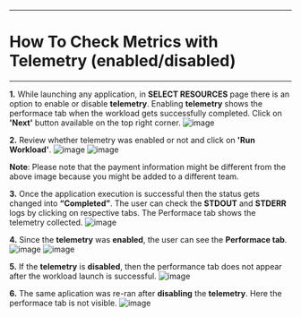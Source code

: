 ***

# How To Check Metrics with Telemetry (enabled/disabled)

***

**1.** While launching any application, in **SELECT RESOURCES** page there is an option to enable or disable **telemetry**.
   Enabling **telemetry** shows the performace tab when the workload gets successfully completed.
   Click on **'Next'** button available on the top right corner.
      ![image](https://github.com/amddcgpuce/AMDAcceleratorCloudGuides/assets/137475004/fa82475d-8460-43d3-aa9a-8abfe786e4e0)

**2.** Review whether telemetry was enabled or not and click on **'Run Workload'**.
      ![image](https://github.com/amddcgpuce/AMDAcceleratorCloudGuides/assets/137475004/1e69f9ce-b9d0-4f32-8ccd-5f84bfc5a8b2)
      ![image](https://github.com/amddcgpuce/AMDAcceleratorCloudGuides/assets/137475004/9b74bf69-70c9-4da9-bbce-fc9daf8fb99d)
  
   **Note**: Please note that the payment information might be different from the above image because you might be added 
   to a different team.

**3.** Once the application execution is successful then the status gets changed into **“Completed”**. The user can check the 
    **STDOUT** and **STDERR** logs by clicking on respective tabs. The Performace tab shows the telemetry collected.
       ![image](https://github.com/amddcgpuce/AMDAcceleratorCloudGuides/assets/137475004/4f3ba74a-4078-4913-80cc-64b1d2f907f7)


**4.** Since the **telemetry** was **enabled**, the user can see the **Performace tab**.
       ![image](https://github.com/amddcgpuce/AMDAcceleratorCloudGuides/assets/137475004/1f06e979-ef78-4e8f-8d95-aee2583c0f36)
       ![image](https://github.com/amddcgpuce/AMDAcceleratorCloudGuides/assets/137475004/e5e49087-c69a-4ba8-82e6-895d37b1896d)


**5.** If the **telemetry** is **disabled**, then the performance tab does not appear after the workload launch is successful.
       ![image](https://github.com/amddcgpuce/AMDAcceleratorCloudGuides/assets/137475004/2ba807f7-cc1a-4edc-9c7d-6175e8d6af20)

**6.** The same aplication was re-ran after **disabling** the **telemetry**. Here the performace tab is not visible.
       ![image](https://github.com/amddcgpuce/AMDAcceleratorCloudGuides/assets/137475004/ec902272-6942-4832-83f7-472c7441c317)
